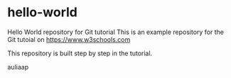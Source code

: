 # hello-world
Hello World repository for Git tutorial
This is an example repository for the Git tutoial on https://www.w3schools.com

This repository is built step by step in the tutorial.

auliaap
